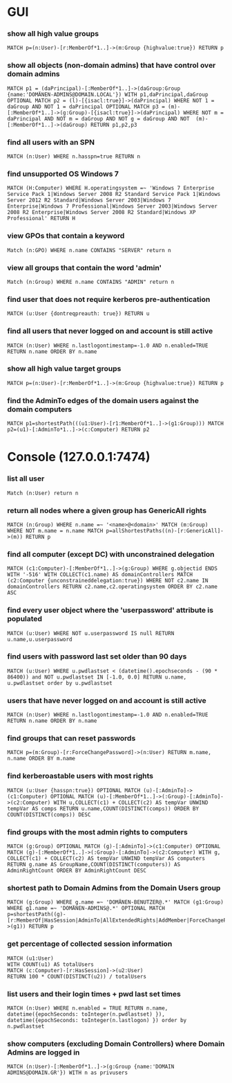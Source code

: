 # GUI

### show all high value groups
```
MATCH p=(n:User)-[r:MemberOf*1..]->(m:Group {highvalue:true}) RETURN p
```

### show all objects (non-domain admins) that have control over domain admins
```
MATCH p1 = (daPrincipal)-[:MemberOf*1..]->(daGroup:Group {name:'DOMÄNEN-ADMINS@DOMAIN.LOCAL'}) WITH p1,daPrincipal,daGroup OPTIONAL MATCH p2 = (l)-[{isacl:true}]->(daPrincipal) WHERE NOT 1 = daGroup AND NOT 1 = daPrincipal OPTIONAL MATCH p3 = (m)-[:MemberOf*1..]->(g:Group)-[{isacl:true}]->(daPrincipal) WHERE NOT m = daPrincipal AND NOT m = daGroup AND NOT g = daGroup AND NOT  (m)-[:MemberOf*1..]->(daGroup) RETURN p1,p2,p3
```

### find all users with an SPN
```
MATCH (n:User) WHERE n.hasspn=true RETURN n
```

### find unsupported OS Windows 7
```
MATCH (H:Computer) WHERE H.operatingsystem =~ 'Windows 7 Enterprise Service Pack 1|Windows Server 2008 R2 Standard Service Pack 1|Windows Server 2012 R2 Standard|Windows Server 2003|Windows 7 Enterprise|Windows 7 Professional|Windows Server 2003|Windows Server 2008 R2 Enterprise|Windows Server 2008 R2 Standard|Windows XP Professional' RETURN H
```

### view GPOs that contain a keyword
```
Match (n:GPO) WHERE n.name CONTAINS "SERVER" return n
```

### view all groups that contain the word 'admin'
```
Match (n:Group) WHERE n.name CONTAINS "ADMIN" return n
```

### find user that does not require kerberos pre-authentication
```
MATCH (u:User {dontreqpreauth: true}) RETURN u
```

### find all users that never logged on and account is still active
```
MATCH (n:User) WHERE n.lastlogontimestamp=-1.0 AND n.enabled=TRUE RETURN n.name ORDER BY n.name
```

### show all high value target groups
```
MATCH p=(n:User)-[r:MemberOf*1..]->(m:Group {highvalue:true}) RETURN p
```

### find the AdminTo edges of the domain users against the domain computers
```
MATCH p1=shortestPath(((u1:User)-[r1:MemberOf*1..]->(g1:Group))) MATCH p2=(u1)-[:AdminTo*1..]->(c:Computer) RETURN p2
```


# Console (127.0.0.1:7474)

### list all user
```
Match (n:User) return n
```

### return all nodes where a given group has GenericAll rights
```
MATCH (n:Group) WHERE n.name =~ '<name>@<domain>' MATCH (m:Group) WHERE NOT m.name = n.name MATCH p=allShortestPaths((n)-[r:GenericAll]->(m)) RETURN p
```

### find all computer (except DC) with unconstrained delegation
```
MATCH (c1:Computer)-[:MemberOf*1..]->(g:Group) WHERE g.objectid ENDS WITH '-516' WITH COLLECT(c1.name) AS domainControllers MATCH (c2:Computer {unconstraineddelegation:true}) WHERE NOT c2.name IN domainControllers RETURN c2.name,c2.operatingsystem ORDER BY c2.name ASC
```

### find every user object where the 'userpassword' attribute is populated
```
MATCH (u:User) WHERE NOT u.userpassword IS null RETURN u.name,u.userpassword
```

### find users with password last set older than 90 days
```
MATCH (u:User) WHERE u.pwdlastset < (datetime().epochseconds - (90 * 86400)) and NOT u.pwdlastset IN [-1.0, 0.0] RETURN u.name, u.pwdlastset order by u.pwdlastset
```

### users that have never logged on and account is still active 
```
MATCH (n:User) WHERE n.lastlogontimestamp=-1.0 AND n.enabled=TRUE RETURN n.name ORDER BY n.name
```

### find groups that can reset passwords
```
MATCH p=(m:Group)-[r:ForceChangePassword]->(n:User) RETURN m.name, n.name ORDER BY m.name
```

### find kerberoastable users with most rights
```
MATCH (u:User {hasspn:true}) OPTIONAL MATCH (u)-[:AdminTo]->(c1:Computer) OPTIONAL MATCH (u)-[:MemberOf*1..]->(:Group)-[:AdminTo]->(c2:Computer) WITH u,COLLECT(c1) + COLLECT(c2) AS tempVar UNWIND tempVar AS comps RETURN u.name,COUNT(DISTINCT(comps)) ORDER BY COUNT(DISTINCT(comps)) DESC
```

### find groups with the most admin rights to computers
```
MATCH (g:Group) OPTIONAL MATCH (g)-[:AdminTo]->(c1:Computer) OPTIONAL MATCH (g)-[:MemberOf*1..]->(:Group)-[:AdminTo]->(c2:Computer) WITH g, COLLECT(c1) + COLLECT(c2) AS tempVar UNWIND tempVar AS computers RETURN g.name AS GroupName,COUNT(DISTINCT(computers)) AS AdminRightCount ORDER BY AdminRightCount DESC
```

### shortest path to Domain Admins from the Domain Users group
```
MATCH (g:Group) WHERE g.name =~ 'DOMÄNEN-BENUTZER@.*' MATCH (g1:Group) WHERE g1.name =~ 'DOMÄNEN-ADMINS@.*' OPTIONAL MATCH p=shortestPath((g)-[r:MemberOf|HasSession|AdminTo|AllExtendedRights|AddMember|ForceChangePassword|GenericAll|GenericWrite|Owns|WriteDacl|WriteOwner|CanRDP|ExecuteDCOM|AllowedToDelegate|ReadLAPSPassword|Contains|GpLink|AddAllowedToAct|AllowedToAct|SQLAdmin*1..]->(g1)) RETURN p
```

### get percentage of collected session information
```
MATCH (u1:User)
WITH COUNT(u1) AS totalUsers
MATCH (c:Computer)-[r:HasSession]->(u2:User)
RETURN 100 * COUNT(DISTINCT(u2)) / totalUsers
```

### list users and their login times + pwd last set times
```
MATCH (n:User) WHERE n.enabled = TRUE RETURN n.name, datetime({epochSeconds: toInteger(n.pwdlastset) }), datetime({epochSeconds: toInteger(n.lastlogon) }) order by n.pwdlastset
```

### show computers (excluding Domain Controllers) where Domain Admins are logged in
```
MATCH (n:User)-[:MemberOf*1..]->(g:Group {name:'DOMAIN ADMINS@DOMAIN.GR'}) WITH n as privusers
```

